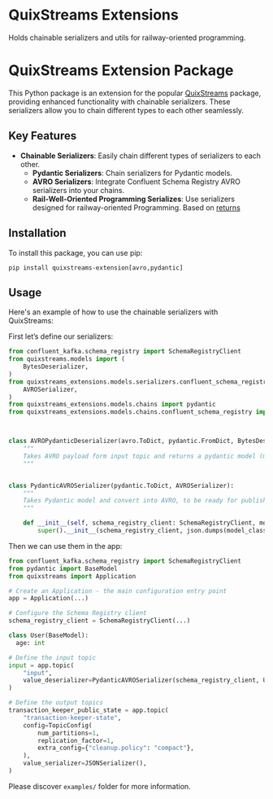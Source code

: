 # QuixStreams Extensions

Holds chainable serializers and utils for railway-oriented programming.

# QuixStreams Extension Package

This Python package is an extension for the popular [QuixStreams](https://quix.io/docs/get-started/welcome.html) package, 
providing enhanced functionality with chainable serializers. 
These serializers allow you to chain different types to each other seamlessly.

## Key Features

- **Chainable Serializers**: Easily chain different types of serializers to each other.
  - **Pydantic Serializers**: Chain serializers for Pydantic models.
  - **AVRO Serializers**: Integrate Confluent Schema Registry AVRO serializers into your chains.
  - **Rail-Well-Oriented Programming Serializes**: Use serializers designed for railway-oriented Programming. Based on [returns](https://returns.readthedocs.io/en/latest/index.html)

## Installation

To install this package, you can use pip:

```shell
pip install quixstreams-extension[avro,pydantic]
```

## Usage
Here's an example of how to use the chainable serializers with QuixStreams:

First let’s define our serializers:
```python
from confluent_kafka.schema_registry import SchemaRegistryClient
from quixstreams.models import (
    BytesDeserializer,
)
from quixstreams_extensions.models.serializers.confluent_schema_registry.avro import (
    AVROSerializer,
)
from quixstreams_extensions.models.chains import pydantic
from quixstreams_extensions.models.chains.confluent_schema_registry import avro



class AVROPydanticDeserializer(avro.ToDict, pydantic.FromDict, BytesDeserializer):
    """
    Takes AVRO payload form input topic and returns a pydantic model (may fail during pydantic validation)
    """


class PydanticAVROSerializer(pydantic.ToDict, AVROSerializer):
    """
    Takes Pydantic model and convert into AVRO, to be ready for publishing
    """

    def __init__(self, schema_registry_client: SchemaRegistryClient, model_class: Type[AvroBase]):
        super().__init__(schema_registry_client, json.dumps(model_class.avro_schema()), model_class)

```

Then we can use them in the app:
```python
from confluent_kafka.schema_registry import SchemaRegistryClient
from pydantic import BaseModel
from quixstreams import Application

# Create an Application - the main configuration entry point
app = Application(...)

# Configure the Schema Registry client
schema_registry_client = SchemaRegistryClient(...)

class User(BaseModel):
  age: int

# Define the input topic
input = app.topic(
    "input",
    value_deserializer=PydanticAVROSerializer(schema_registry_client, User),
)

# Define the output topics
transaction_keeper_public_state = app.topic(
    "transaction-keeper-state",
    config=TopicConfig(
        num_partitions=1,
        replication_factor=1,
        extra_config={"cleanup.policy": "compact"},
    ),
    value_serializer=JSONSerializer(),
)
```
Please discover `examples/` folder for more information.
